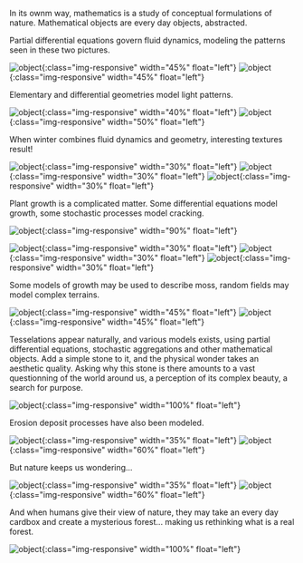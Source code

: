 In its ownm way, mathematics is a study of conceptual formulations of nature. Mathematical objects are every day objects, abstracted.

Partial differential equations govern fluid dynamics, modeling the patterns seen in these two pictures.

![object]({{site.baseurl}}/photography/textures/IMG_6248.JPG){:class="img-responsive" width="45%" float="left"} 
![object]({{site.baseurl}}/photography/textures/IMG_6706.JPG){:class="img-responsive" width="45%" float="left"}

Elementary and differential geometries model light patterns.

![object]({{site.baseurl}}/photography/textures/IMG_6447.JPG){:class="img-responsive" width="40%" float="left"}
![object]({{site.baseurl}}/photography/textures/IMG_6445.JPG){:class="img-responsive" width="50%" float="left"}

When winter combines fluid dynamics and geometry, interesting textures result!

![object]({{site.baseurl}}/photography/textures/IMG_4519.JPG){:class="img-responsive" width="30%" float="left"}
![object]({{site.baseurl}}/photography/textures/IMG_4518.JPG){:class="img-responsive" width="30%" float="left"}
![object]({{site.baseurl}}/photography/textures/IMG_1139.JPG){:class="img-responsive" width="30%" float="left"}

Plant growth is a complicated matter. Some differential equations model growth, some stochastic processes model cracking.

![object]({{site.baseurl}}/photography/textures/IMG_4490.JPG){:class="img-responsive" width="90%" float="left"}

![object]({{site.baseurl}}/photography/textures/IMG_4493.JPG){:class="img-responsive" width="30%" float="left"}
![object]({{site.baseurl}}/photography/textures/IMG_4494.JPG){:class="img-responsive" width="30%" float="left"}
![object]({{site.baseurl}}/photography/textures/IMG_4543.JPG){:class="img-responsive" width="30%" float="left"}

Some models of growth may be used to describe moss, random fields may model complex terrains.

![object]({{site.baseurl}}/photography/textures/IMG_4533.JPG){:class="img-responsive" width="45%" float="left"}
![object]({{site.baseurl}}/photography/textures/IMG_4403.JPG){:class="img-responsive" width="45%" float="left"}

Tesselations appear naturally, and various models exists, using partial differential equations, stochastic aggregations and other mathematical objects. Add a simple stone to it, and the physical wonder takes an aesthetic quality. Asking why this stone is there amounts to a vast questionning of the world around us, a perception of its complex beauty, a search for purpose.

![object]({{site.baseurl}}/photography/textures/IMG_4310.JPG){:class="img-responsive" width="100%" float="left"}

Erosion deposit processes have also been modeled.

![object]({{site.baseurl}}/photography/textures/IMG_6252.JPG){:class="img-responsive" width="35%" float="left"}
![object]({{site.baseurl}}/photography/textures/IMG_4321.JPG){:class="img-responsive" width="60%" float="left"}

But nature keeps us wondering...

![object]({{site.baseurl}}/photography/textures/IMG_4662.JPG){:class="img-responsive" width="35%" float="left"}
![object]({{site.baseurl}}/photography/textures/IMG_4673.JPG){:class="img-responsive" width="60%" float="left"}

And when humans give their view of nature, they may take an every day cardbox and create a mysterious forest... making us rethinking what is a real forest.

![object]({{site.baseurl}}/photography/textures/IMG_5740.JPG){:class="img-responsive" width="100%" float="left"}
